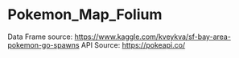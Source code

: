 # Pokemon_Map_Folium
Data Frame source: https://www.kaggle.com/kveykva/sf-bay-area-pokemon-go-spawns
API Source: https://pokeapi.co/
